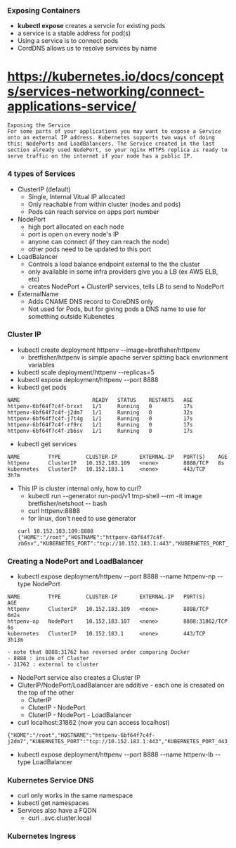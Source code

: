 ### Exposing Containers
- **kubectl expose** creates a servcie for existing pods
- a service is a stable address for pod(s)
- Using a service is to connect pods
- CordDNS allows us to resolve services by name

# https://kubernetes.io/docs/concepts/services-networking/connect-applications-service/
```
Exposing the Service
For some parts of your applications you may want to expose a Service onto an external IP address. Kubernetes supports two ways of doing this: NodePorts and LoadBalancers. The Service created in the last section already used NodePort, so your nginx HTTPS replica is ready to serve traffic on the internet if your node has a public IP.
```

### 4 types of Services
- ClusterIP (default)
    - Single, Internal Vitual IP allocated
    - Only reachable from within cluster (nodes and pods)
    - Pods can reach service on apps port number
- NodePort
    - high port allocated on each node
    - port is open on every node's IP
    - anyone can connect (if they can reach the node)
    - other pods need to be updated to this port
- LoadBalancer
    - Controls a load balance endpoint external to the the cluster
    - only available in some infra providers give you a LB (ex AWS ELB, etc)
    - creates NodePort + ClusterIP services, tells LB to send to NodePort
- ExternalName
    - Adds CNAME DNS record to CoreDNS only
    - Not used for Pods, but for giving pods a DNS name to use for something outside Kubenetes
    
### Cluster IP
- kubectl create deployment httpenv --image=bretfisher/httpenv
    - bretfisher/httpenv is simple apache server spitting back envrionment variables
- kubectl scale deployment/httpenv --replicas=5
- kubectl expose deployment/httpenv --port 8888
- kubectl get pods
```
NAME                       READY   STATUS    RESTARTS   AGE
httpenv-6bf64f7c4f-brxxt   1/1     Running   0          17s
httpenv-6bf64f7c4f-j2dm7   1/1     Running   0          32s
httpenv-6bf64f7c4f-j7t4g   1/1     Running   0          17s
httpenv-6bf64f7c4f-rf9rc   1/1     Running   0          17s
httpenv-6bf64f7c4f-zb6sv   1/1     Running   0          17s
```
- kubectl get services
```
NAME         TYPE        CLUSTER-IP       EXTERNAL-IP   PORT(S)    AGE
httpenv      ClusterIP   10.152.183.109   <none>        8888/TCP   8s
kubernetes   ClusterIP   10.152.183.1     <none>        443/TCP    3h7m
```

- This IP is cluster internal only, how to curl?
    - kubectl run --generator run-pod/v1 tmp-shell --rm -it image bretfisher/netshoot -- bash
    - curl httpenv:8888
    - for linux, don't need to use generator
    ```
    curl 10.152.183.109:8888
    {"HOME":"/root","HOSTNAME":"httpenv-6bf64f7c4f-zb6sv","KUBERNETES_PORT":"tcp://10.152.183.1:443","KUBERNETES_PORT_443_TCP":"tcp://10.152.183.1:443","KUBERNETES_PORT_443_TCP_ADDR":"10.152.183.1","KUBERNETES_PORT_443_TCP_PORT":"443","KUBERNETES_PORT_443_TCP_PROTO":"tcp","KUBERNETES_SERVICE_HOST":"10.152.183.1","KUBERNETES_SERVICE_PORT":"443","KUBERNETES_SERVICE_PORT_HTTPS":"443","PATH":"/usr/local/sbin:/usr/local/bin:/usr/sbin:/usr/bin:/sbin:/bin"}sijoonlee@ubuntu:~$ 

    ```
### Creating a NodePort and LoadBalancer
- kubectl expose deployment/httpenv --port 8888 --name httpenv-np --type NodePort    
```
NAME         TYPE        CLUSTER-IP       EXTERNAL-IP   PORT(S)          AGE
httpenv      ClusterIP   10.152.183.109   <none>        8888/TCP         6m2s
httpenv-np   NodePort    10.152.183.107   <none>        8888:31862/TCP   6s
kubernetes   ClusterIP   10.152.183.1     <none>        443/TCP          3h13m
```
    - note that 8888:31762 has reversed order comparing Docker
    - 8888 : inside of Cluster
    - 31762 : external to cluster
- NodePort service also creates a Cluster IP
- CluterIP/NodePort/LoadBalancer are additive - each one is creaated on the top of the other
    - CluterIP
    - CluterIP - NodePort
    - CluterIP - NodePort - LoadBalancer
- curl localhost:31862 (now you can access localhost)
``` 
{"HOME":"/root","HOSTNAME":"httpenv-6bf64f7c4f-j2dm7","KUBERNETES_PORT":"tcp://10.152.183.1:443","KUBERNETES_PORT_443_TCP":"tcp://10.152.183.1:443","KUBERNETES_PORT_443_TCP_ADDR":"10.152.183.1","KUBERNETES_PORT_443_TCP_PORT":"443","KUBERNETES_PORT_443_TCP_PROTO":"tcp","KUBERNETES_SERVICE_HOST":"10.152.183.1","KUBERNETES_SERVICE_PORT":"443","KUBERNETES_SERVICE_PORT_HTTPS":"443","PATH":"/usr/local/sbin:/usr/local/bin:/usr/sbin:/usr/bin:/sbin:/bin"}    
```
- kubectl expose deployment/httpenv --port 8888 --name httpenv-lb --type LoadBalancer
    
### Kubernetes Service DNS
- curl <hostname> only works in the same namespace
- kubectl get namespaces
- Services also have a FQDN
    - curl <hostname>.<namespace>.svc.cluster.local


### Kubernetes Ingress

